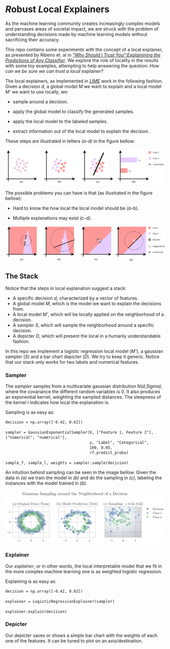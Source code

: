 
# *R*obust *L*ocal *E*xplainers
As the machine learning community creates increasingly complex models and pervases areas of societal impact, we are struck with the problem of understanding decisions made by machine learning models without sacrificing their accuracy.

This repo contains some experiments with the concept of a local explainer, as presented by Ribeiro et. al in 
*["Why Should I Trust You":Explainining the Predictions of Any Classifier](https://arxiv.org/abs/1602.04938)*. We explore the role of locality in the results with some toy examples, attempting to help answering the question: *How can we be sure we can trust a local explainer?*

The local explainers, as implemented in *[LIME](https://github.com/marcotcr/lime)* work in the following fashion. Given a decision *d*, a global model *M* we want to explain and a local model *M'* we want to use locally, we:

- sample around a decision.

- apply the global model to classify the generated samples.

- apply the local model to the labeled samples.

- extract information out of the local model to explain the decision. 

These steps are illustrated in letters *(a-d)* in the figure bellow:

 ![Steps in a local model explainer.](https://raw.githubusercontent.com/manelhr/RLE/master/tests/imgs/_steps.png)
 
 The possible problems you can have is that (as illustrated in the figure bellow):
  
- Hard to know the how local the local model should be *(a-b)*.
 
- Multiple explanations may exist *(c-d)*.
  
 
![Steps in a local model explainer.](https://raw.githubusercontent.com/manelhr/RLE/master/tests/imgs/_models.png)
 
 
## The Stack
 
 Notice that the steps in local explanation suggest a stack:
 
- A specific decision *d*, characterized by a vector of features.
- A global model *M*, which is the model we want to explain the decisions from.
- A local model *M'*, which will be locally applied on the neighborhood of a decision.
- A sampler *S*, which will sample the neighborhood around a specific decision.
- A depicter *D*, which will present the local in a humanly understandable fashion.

In this repo we implement a logistic regression local model (*M'*), a gaussian sampler (*S*) and a bar chart depicter (*D*). We try to keep it generic. Notice that our stack only works for two labels and numerical features.

### Sampler

The *sampler* samples from a multivariate gaussian distribution *N(d,Sigma)*, where the covariance the different random variables is 0. It also produces an exponential kernel, weighting the sampled distances. The steepness of the kernel *l* indicates how local the explanation is.
 
 Sampling is as easy as:

    decision = np.array([-0.42, 0.62])

    sampler = GaussianExponentialSampler(X, ["Feature 1, Feature 2"], ["numerical", "numerical"],
                                         y, "Label", "Categorical",
                                         100, 0.05,
                                         rf.predict_proba)
    
    sample_f, sample_l, weights = sampler.sample(decision)
    
An intuition behind sampling can be seen in the image bellow. Given the data in *(a)* we train the model in *(b)* and do the sampling in *(c)*, labeling the instances with the model trained in *(b)*.

![Steps in a local model explainer.](https://raw.githubusercontent.com/manelhr/RLE/master/tests/imgs/_gaussian_exponential_sampler.png)
 
### Explainer

Our *explainer*, or in other words, the local interpretable model that we fit in the more complex machine learning one is as weighted logistic regression. 

Explaining is as easy as:

    decision = np.array([-0.42, 0.62])

    explainer = LogisticRegressionExplainer(sampler)

    explainer.explain(decision)
    
### Depicter

Our *depicter* saves or shows a simple bar chart with the weights of each one of the features. It can be tuned to plot on an axis/destination.
